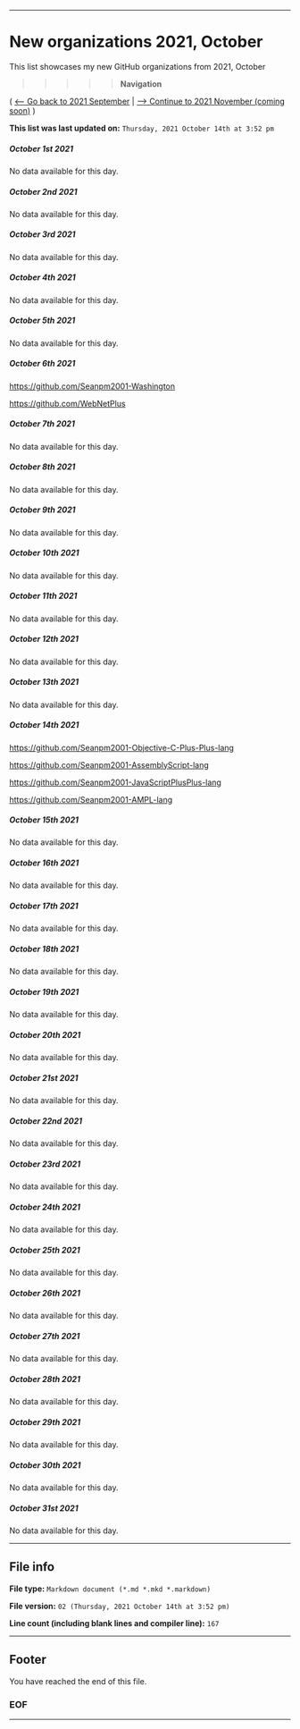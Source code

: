 
***

# New organizations 2021, October

This list showcases my new GitHub organizations from 2021, October

> > > > > **Navigation**

( [<-- Go back to 2021 September](/NewOrgs/2021/09_September/README.md) | [ --> Continue to 2021 November (coming soon)](/NewOrgs/2021/11_November/README.md) )

**This list was last updated on:** `Thursday, 2021 October 14th at 3:52 pm`

<!-- ##### LIST !-->

##### October 1st 2021

No data available for this day.

##### October 2nd 2021

No data available for this day.

##### October 3rd 2021

No data available for this day.

##### October 4th 2021

No data available for this day.

##### October 5th 2021

No data available for this day.

##### October 6th 2021

https://github.com/Seanpm2001-Washington

https://github.com/WebNetPlus

##### October 7th 2021

No data available for this day.

##### October 8th 2021

No data available for this day.

##### October 9th 2021

No data available for this day.

##### October 10th 2021

No data available for this day.

##### October 11th 2021

No data available for this day.

##### October 12th 2021

No data available for this day.

##### October 13th 2021

No data available for this day.

##### October 14th 2021

https://github.com/Seanpm2001-Objective-C-Plus-Plus-lang

https://github.com/Seanpm2001-AssemblyScript-lang

https://github.com/Seanpm2001-JavaScriptPlusPlus-lang

https://github.com/Seanpm2001-AMPL-lang

##### October 15th 2021

No data available for this day.

##### October 16th 2021

No data available for this day.

##### October 17th 2021

No data available for this day.

##### October 18th 2021

No data available for this day.

##### October 19th 2021

No data available for this day.

##### October 20th 2021

No data available for this day.

##### October 21st 2021

No data available for this day.

##### October 22nd 2021

No data available for this day.

##### October 23rd 2021

No data available for this day.

##### October 24th 2021

No data available for this day.

##### October 25th 2021

No data available for this day.

##### October 26th 2021

No data available for this day.

##### October 27th 2021

No data available for this day.

##### October 28th 2021

No data available for this day.

##### October 29th 2021

No data available for this day.

##### October 30th 2021

No data available for this day.

##### October 31st 2021

No data available for this day.

***

## File info

**File type:** `Markdown document (*.md *.mkd *.markdown)`

**File version:** `02 (Thursday, 2021 October 14th at 3:52 pm)`

**Line count (including blank lines and compiler line):** `167`

***

## Footer

You have reached the end of this file.

### EOF

***
